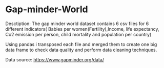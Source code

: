 # Gap-minder-World

Desctiption: The gap minder world dataset contains 6 csv files for 6 different indicators( 
    Babies per women(Fertility),Income, life expectancy, Co2 emission per person, child mortality and population per country)

Using pandas i transposed each file and merged them to create one big data frame to check data quality and perform data cleaning techniques.



Data source: https://www.gapminder.org/data/
